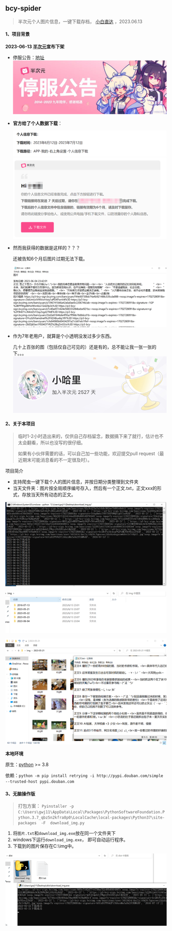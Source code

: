 ## bcy-spider

> 半次元个人图片信息，一键下载存档， [小白直达](https://github.com/gwj12345/bcy-spider#3无脑操作版) ，2023.06.13  

#### 1、项目背景

**2023-06-13 [半次元](https://bcy.net/)宣布下架**

+ 停服公告：[地址](https://bcy.net/item/detail/7243752692219124791)
![image-20230613230710293](README.assets/image-20230613230710293.png)


+ **官方给了个人数据下载**：

  ![image-20230613231321519](README.assets/image-20230613231321519.png)![image-20230613231359701](README.assets/image-20230613231359701.png)

+ 然而我获得的数据是这样的？？？

  还被告知6个月后图片过期无法下载。

  ![image-20230613231444513](README.assets/image-20230613231444513.png)

+ 作为7年老用户，就算是个小透明没发过多少东西。
  
  几十上百张的图（包括仅自己可见的）还是有的，总不能让我一张一张的下。。。
![image-20230613231234803](README.assets/image-20230613231234803.png)



#### 2、关于本项目

> 临时1-2小时造出来的，仅供自己存档留念，数据搞下来了就行，估计也不太会翻看，所以也没写的很仔细。
>
> 如果有小伙伴需要的话，可以自己加一些功能，欢迎提交pull request（最近期末可能消息看的不一定很及时）。

项目简介

+ 支持爬虫一键下载个人的图片信息，并按日期分类整理到文件夹
+ 当天文件夹：图片按全局顺序编号存入，然后有一个正文.txt，正文xxx的形式，存放当天所有动态的正文。

![image-20230613230642812](README.assets/image-20230613230642812.png)

![image-20230613230808827](README.assets/image-20230613230808827.png)

![image-20230613232158515](README.assets/image-20230613232158515.png)



**本地环境**

原生：[python](https://www.python.org/downloads/) >= 3.8

依赖：`python -m pip install retrying -i http://pypi.douban.com/simple --trusted-host pypi.douban.com`



#### 3、无脑操作版

> 打包方案： `Pyinstaller -p C:\Users\gwj11\AppData\Local\Packages\PythonSoftwareFoundation.Python.3.7_qbz5n2kfra8p0\LocalCache\local-packages\Python37\site-packages  -F  download_img.py `

1. 将`图片.txt`和`download_img.exe`放在同一个文件夹下
2. windows下运行`download_img.exe`， 即可自动运行程序。
3. 下载到的图片保存在C:\img中。

![image-20230614003157221](README.assets/image-20230614003157221.png)

